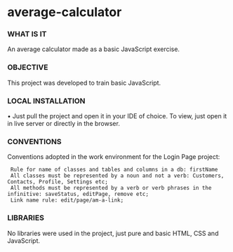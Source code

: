 # average-calculator

### WHAT IS IT

An average calculator made as a basic JavaScript exercise.

### OBJECTIVE

This project was developed to train basic JavaScript.

### LOCAL INSTALLATION

• Just pull the project and open it in your IDE of choice. To view, just open it in live server or directly in the browser.

### CONVENTIONS

Conventions adopted in the work environment for the Login Page project:

     Rule for name of classes and tables and columns in a db: firstName
     All classes must be represented by a noun and not a verb: Customers, Contacts, Profile, Settings etc;
     All methods must be represented by a verb or verb phrases in the infinitive: saveStatus, editPage, remove etc;
     Link name rule: edit/page/am-a-link;

### LIBRARIES

No libraries were used in the project, just pure and basic HTML, CSS and JavaScript.

